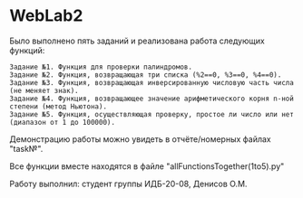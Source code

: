   # WebLab2
  Было выполнено пять заданий и реализована работа следующих функций:
  
    Задание №1. Функция для проверки палиндромов.
    Задание №2. Функция, возвращающая три списка (%2==0, %3==0, %4==0).
    Задание №3. Функция, возвращающая инверсированную числовую часть числа (не меняет знак).
    Задание №4. Функция, возвращающее значение арифметического корня n-ной степени (метод Ньютона).
    Задание №5. Функция, осуществляющая проверку, простое ли число или нет (диапазон от 1 до 100000).
  
  Демонстрацию работы можно увидеть в отчёте/номерных файлах "task№".
  
  Все функции вместе находятся в файле "allFunctionsTogether(1to5).py"
  
  Работу выполнил: студент группы ИДБ-20-08, Денисов О.М.
